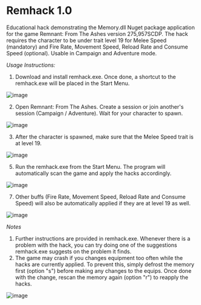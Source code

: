 # Remhack 1.0
Educational hack demonstrating the Memory.dll Nuget package application for the game Remnant: From The Ashes version 275,957SCDP.
The hack requires the character to be under trait level 19 for Melee Speed (mandatory) and Fire Rate, Movement Speed, Reload Rate and Consume Speed (optional). 
Usable in Campaign and Adventure mode.

_Usage Instructions:_

1.	Download and install remhack.exe. Once done, a shortcut to the remhack.exe will be placed in the Start Menu.

![image](https://user-images.githubusercontent.com/37789938/167763440-1307ec09-daaa-4c72-8acc-53f58850a617.png)

2.	Open Remnant: From The Ashes. Create a session or join another's session (Campaign / Adventure). Wait for your character to spawn.

![image](https://user-images.githubusercontent.com/37789938/167763402-11895321-b024-4dcd-a64c-d8cf8a3f24c8.png)

3.	After the character is spawned, make sure that the Melee Speed trait is at level 19.

![image](https://user-images.githubusercontent.com/37789938/167762924-d9138e71-2de5-444f-b492-5b22b12b777a.png)

5.	Run the remhack.exe from the Start Menu. The program will automatically scan the game and apply the hacks accordingly.

![image](https://user-images.githubusercontent.com/37789938/167762980-6db2c850-3295-46c9-9af0-ec24a310c67a.png)

7.	Other buffs (Fire Rate, Movement Speed, Reload Rate and Consume Speed) will also be automatically applied if they are at level 19 as well.

![image](https://user-images.githubusercontent.com/37789938/167763048-a38f44cd-9657-4721-835d-ffe97332946a.png)

_Notes_

1.  Further instructions are provided in remhack.exe. Whenever there is a problem with the hack, you can try doing one of the suggestions remhack.exe suggests on the  problem it finds.
2.  The game may crash if you changes equipment too often while the hacks are currently applied. To prevent this, simply defrost the memory first (option "s") before making any changes to the equips. Once done with the change, rescan the memory again (option "r") to reapply the hacks.

![image](https://user-images.githubusercontent.com/37789938/167763763-fd594a16-eec0-4472-a6d2-c0dee5a4bd8a.png)

